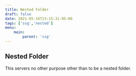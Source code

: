 ```yaml
---
title: Nested Folder
draft: false
date: 2021-05-16T13:15:31-05:00
tags: ['ssg','nested']
menu:
    main:
        parent: 'ssg'
---
```


## Nested Folder

This servers no other purpose other than to be a nested folder.
